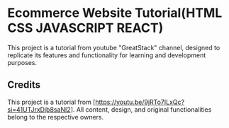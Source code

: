 # Ecommerce Website Tutorial(HTML CSS JAVASCRIPT REACT)

This project is a tutorial from youtube "GreatStack" channel, designed to replicate its features and functionality for learning and development purposes.

## Credits
This project is a tutorial from [https://youtu.be/9jRTo7ILxQc?si=41UTJrxDjb8saNI2]. All content, design, and original functionalities belong to the respective owners.
